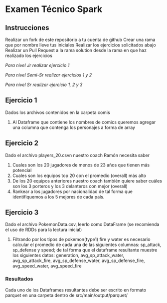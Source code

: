 # Examen Técnico Spark

## Instrucciones
Realizar un fork de este repositorio a tu cuenta de github
Crear una rama que por nombre lleve tus iniciales
Realizar los ejercicios solicitados abajo
Realizar un Pull Request a la rama solution desde la rama en que haz realizado los ejercicios

_Para nivel Jr realizar ejercicio 1_

_Para nivel Semi-Sr realizar ejercicios 1 y 2_

_Para nivel Sr realizar ejercicio 1, 2 y 3_

## Ejercicio 1
Dados los archivos contenidos en la carpeta comis
1. Al Dataframe que contiene los nombres de comics queremos agregar una columna que contenga los personajes a forma de array
    
## Ejercicio 2
Dado el archivo players_20.csvn nuestro coach Ramón necesita saber 
1. Cuales son los 20 jugadores de menos de 23 años que tienen más potencial
2. Cuales son los equipos top 20 con el promedio (overall) más alto
3. De los 20 equipos anteriores nuestro coach también quiere saber cuáles son los 3 porteros y los 3 delanteros con mejor (overall)
4. Rankear a los jugadores por nacionalidad de tal forma que identifiquemos a los 5 mejores de cada país. 

## Ejercicio 3

Dado el archivo PokemonData.csv, leerlo como DataFrame (se recomienda el uso de RDDs para la lectura inicial)
1. Filtrando por los tipos de pokemon(type1) fire y water es necesario calcular el promedio de cada una de las siguientes columnas: 
    sp_attack, sp_defense y speed; de tal forma que el dataframe resultante muestre los siguientes datos:
    generation, avg_sp_attack_water, avg_sp_attack_fire, avg_sp_defense_water, avg_sp_defense_fire, avg_speed_water, avg_speed_fire


### Resultados

Cada uno de los Dataframes resultantes debe ser escrito en formato parquet en una carpeta dentro de src/main/output/parquet/
